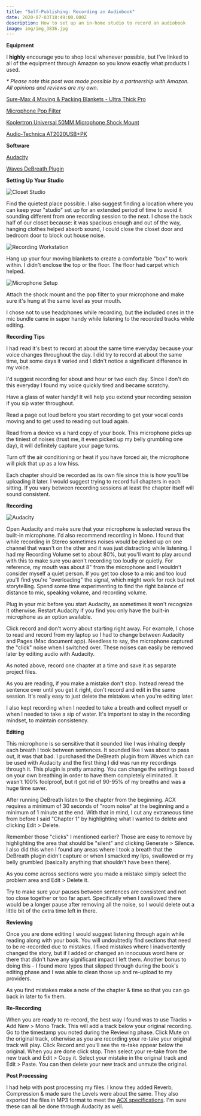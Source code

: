 ```yaml
---
title: "Self-Publishing: Recording an Audiobook"
date: 2020-07-03T18:49:00.000Z
description: How to set up an in-home studio to record an audiobook
image: img/img_3836.jpg
---
```

**Equipment**

I **highly** encourage you to shop local whenever possible, but I’ve linked to all of the equipment through Amazon so you know exactly what products I used.

*\* Please note this post was made possible by a partnership with Amazon. All opinions and reviews are my own.*

[Sure-Max 4 Moving & Packing Blankets - Ultra Thick Pro](https://amzn.to/2C59Kpg)

[Microphone Pop Filter](https://amzn.to/2ZD4y4j)

[Koolertron Universal 50MM Microphone Shock Mount](https://amzn.to/3imWkWB)

[Audio-Technica AT2020USB+PK](https://amzn.to/3gB1SLx)

**Software**

[Audacity](https://www.audacityteam.org/)

[Waves DeBreath Plugin](https://www.waves.com/plugins/debreath#removing-vocal-breaths-with-debreath)

**Setting Up Your Studio**

![Closet Studio](img/img_2483.jpg "Closet Studio")

Find the quietest place possible. I also suggest finding a location where you can keep your "studio" set up for an extended period of time to avoid it sounding different from one recording session to the next. I chose the back half of our closet because: it was spacious enough and out of the way, hanging clothes helped absorb sound, I could close the closet door and bedroom door to block out house noise.

![Recording Workstation](img/img_2009.jpg "Recording Workstation")

Hang up your four moving blankets to create a comfortable "box" to work within. I didn't enclose the top or the floor.  The floor had carpet which helped.

![Microphone Setup](img/img_7202.jpg "Microphone Setup")

Attach the shock mount and the pop filter to your microphone and make sure it's hung at the same level as your mouth.

I chose not to use headphones while recording, but the included ones in the mic bundle came in super handy while listening to the recorded tracks while editing.

**Recording Tips**

I had read it's best to record at about the same time everyday because your voice changes throughout the day. I did try to record at about the same time, but some days it varied and I didn't notice a significant difference in my voice.

I'd suggest recording for about and hour or two each day. Since I don't do this everyday I found my voice quickly tired and became scratchy.

Have a glass of water handy! It will help you extend your recording session if you sip water throughout.

Read a page out loud before you start recording to get your vocal cords moving and to get used to reading out loud again.

Read from a device vs a hard copy of your book. This microphone picks up the tiniest of noises (trust me, it even picked up my belly grumbling one day), it will definitely capture your page turns.

Turn off the air conditioning or heat if you have forced air, the microphone will pick that up as a low hiss.

Each chapter should be recorded as its own file since this is how you'll be uploading it later. I would suggest trying to record full chapters in each sitting. If you vary between recording sessions at least the chapter itself will sound consistent.

**Recording**

![Audacity](img/aucacity_2.png "Audacity")

Open Audacity and make sure that your microphone is selected versus the built-in microphone. I'd also recommend recording in Mono. I found that while recording in Stereo sometimes noises would be picked up on one channel that wasn't on the other and it was just distracting while listening. I had my Recording Volume set to about 80%, but you'll want to play around with this to make sure you aren't recording too loudly or quietly. For reference, my mouth was about 8" from the microphone and I wouldn't consider myself a quiet person.  If you get too close to a mic and too loud you'll find you're "overloading" the signal, which might work for rock but not storytelling.  Spend some time experimenting to find the right balance of distance to mic, speaking volume, and recording volume.

Plug in your mic before you start Audacity, as sometimes it won't recognize it otherwise.  Restart Audacity if you find you only have the built-in microphone as an option available.

Click record and don't worry about starting right away. For example, I chose to read and record from my laptop so I had to change between Audacity and Pages (Mac document app). Needless to say, the microphone captured the "click" noise when I switched over. These noises can easily be removed later by editing audio with Audacity.

As noted above, record one chapter at a time and save it as separate project files.

As you are reading, if you make a mistake don't stop. Instead reread the sentence over until you get it right, don't record and edit in the same session. It's really easy to just delete the mistakes when you're editing later.

I also kept recording when I needed to take a breath and collect myself or when I needed to take a sip of water. It's important to stay in the recording mindset, to maintain consistency.

**Editing**

This microphone is so sensitive that it sounded like I was inhaling deeply each breath I took between sentences. It sounded like I was about to pass out, it was that bad. I purchased the DeBreath plugin from Waves which can be used with Audacity and the first thing I did was run my recordings through it. This plugin is pretty amazing. You can change the settings based on your own breathing in order to have them completely eliminated. It wasn't 100% foolproof, but it got rid of 90-95% of my breaths and was a huge time saver.

After running DeBreath listen to the chapter from the beginning. ACX requires a minimum of 30 seconds of "room noise" at the beginning and a minimum of 1 minute at the end. With that in mind, I cut any extraneous time from before I said "Chapter 1" by highlighting what I wanted to delete and clicking Edit > Delete.

Remember those "clicks" I mentioned earlier? Those are easy to remove by highlighting the area that should be "silent" and clicking Generate > Silence. I also did this when I found any areas where I took a breath that the DeBreath plugin didn't capture or when I smacked my lips, swallowed or my belly grumbled (basically anything that shouldn't have been there).

As you come across sections were you made a mistake simply select the problem area and Edit > Delete it.

Try to make sure your pauses between sentences are consistent and not too close together or too far apart. Specifically when I swallowed there would be a longer pause after removing all the noise, so I would delete out a little bit of the extra time left in there.

**Reviewing**

Once you are done editing I would suggest listening through again while reading along with your book. You will undoubtedly find sections that need to be re-recorded due to mistakes. I fixed mistakes where I inadvertently changed the story, but if I added or changed an innocuous word here or there that didn't have any significant impact I left them. Another bonus to doing this - I found more typos that slipped through during the book's editing phase and I was able to clean those up and re-upload to my providers.

As you find mistakes make a note of the chapter & time so that you can go back in later to fix them.

**Re-Recording**

When you are ready to re-record, the best way I found was to use Tracks > Add New > Mono Track. This will add a track below your original recording. Go to the timestamp you noted during the Reviewing phase. Click Mute on the original track, otherwise as you are recording your re-take your original track will play. Click Record and you'll see the re-take appear below the original. When you are done click stop. Then select your re-take from the new track and Edit > Copy it. Select your mistake in the original track and Edit > Paste. You can then delete your new track and unmute the original.

**Post Processing**

I had help with post processing my files. I know they added Reverb, Compression & made sure the Levels were about the same. They also exported the files in MP3 format to meet the [ACX specifications](https://www.acx.com/help/acx-audio-submission-requirements/201456300). I'm sure these can all be done through Audacity as well.